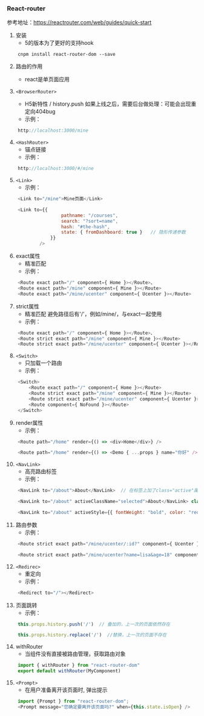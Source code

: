 ### React-router
参考地址：https://reactrouter.com/web/guides/quick-start

1. 安装
    * 5的版本为了更好的支持hook
```
    cnpm install react-router-dom --save
```

2. 路由的作用
    * react是单页面应用

3. `<BrowserRouter>`
    * H5新特性 / history.push 如果上线之后，需要后台做处理：可能会出现重定向404bug
    * 示例：
```js
    http://localhost:3000/mine
```

4. `<HashRouter>`
    * 锚点链接
    * 示例：
```js
    http://localhost:3000/#/mine
```

5. `<Link>`
    * 示例：
```js
    <Link to="/mine">Mine页面</Link>
```
```js
    <Link to={{
                    pathname: "/courses",
                    search: "?sort=name",
                    hash: "#the-hash",
                    state: { fromDashboard: true }   // 隐形传递参数
                }}
            />
```

6. exact属性
    * 精准匹配
    * 示例：
```js
    <Route exact path="/" component={ Home }></Route>、
    <Route exact path="/mine" component={ Mine }></Route>
    <Route exact path="/mine/ucenter" component={ Ucenter }></Route>
```

7. strict属性
    * 精准匹配 避免路径后有'/'，例如/mine/，与exact一起使用
    * 示例：
```js
    <Route exact path="/" component={ Home }></Route>、
    <Route strict exact path="/mine" component={ Mine }></Route>
    <Route strict exact path="/mine/ucenter" component={ Ucenter }></Route>
```

8. `<Switch>`
    * 只加载一个路由
    * 示例：
```js
    <Switch>
        <Route exact path="/" component={ Home }></Route>
        <Route strict exact path="/mine" component={ Mine }></Route>
        <Route strict exact path="/mine/ucenter" component={ Ucenter }></Route>
        <Route component={ NoFound }></Route>
    </Switch>
```

9. render属性
    * 示例：
```js
    <Route path="/home" render={() => <div>Home</div>} />
```
```js
    <Route path="/home" render={() => <Demo { ...props } name="你好" />} />
```

10. `<NavLink>`
    * 高亮路由标签
    * 示例：
```js
    <NavLink to="/about">About</NavLink>  // 在标签上加了class="active"属性，修改.active修改高亮颜色
```
```js
    <NavLink to="/about" activeClassName="selected">About</NavLink> class="selected"
```
```js
    <NavLink to="/about" activeStyle={{ fontWeight: "bold", color: "red"}}>About</NavLink>
```

11. 路由参数
    * 示例：
```js
    <Route strict exact path="/mine/ucenter/:id?" component={ Ucenter }></Route> // 子组件取值：props.match.prams.id
```
```js
    <Route strict exact path="/mine/ucenter?name=lisa&age=18" component={ Ucenter }></Route> // 子组件取值：value = querystring.parse(props.location.search), value.name, value.age
```

12. `<Redirec>`
    * 重定向
    * 示例：
```js
    <Redirect to="/"></Redirect>
```

13. 页面跳转
    * 示例：
```js
    this.props.history.push('/')  // 叠加的，上一次的页面依然存在
```
```js
    this.props.history.replace('/')  //替换，上一次的页面不存在
```

14. withRouter
    * 当组件没有直接被路由管理，获取路由对象
```js
    import { withRouter } from "react-router-dom"
    export default withRouter(MyComponent)
```

15. `<Prompt>`
    * 在用户准备离开该页面时, 弹出提示
```js
    import {Prompt } from "react-router-dom";
    <Prompt message="您确定要离开该页面吗?" when={this.state.isOpen} />
```